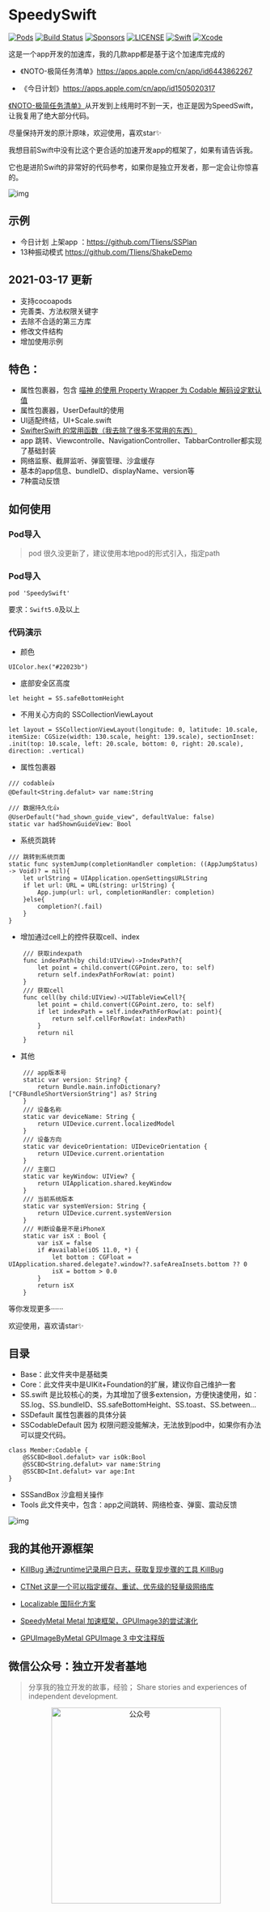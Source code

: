 # SpeedySwift
[![Pods](https://img.shields.io/cocoapods/v/SpeedySwift.svg)](https://cocoapods.org/pods/SpeedySwift)
[![Build Status](https://travis-ci.org/ios_base_foundation/SnapKit.svg)](https://travis-ci.org/ios_base_foundation/ios_base_foundation)
[![Sponsors](https://opencollective.com/ios_base_foundation/sponsors/badge.svg)](https://opencollective.com/ios_base_foundation/sponsors/badge.svg)
[![LICENSE](https://img.shields.io/cocoapods/l/ios_base_foundation.svg)](https://img.shields.io/cocoapods/l/ios_base_foundation.svg)
[![Swift](https://img.shields.io/badge/Swift-5.0-orange.svg)](https://swift.org)
[![Xcode](https://img.shields.io/badge/Xcode-11.4-blue.svg)](https://developer.apple.com/xcode)

这是一个app开发的加速库，我的几款app都是基于这个加速库完成的

 - 《NOTO-极简任务清单》https://apps.apple.com/cn/app/id6443862267

 - 《今日计划》https://apps.apple.com/cn/app/id1505020317

[《NOTO-极简任务清单》](https://apps.apple.com/cn/app/id6443862267)从开发到上线用时不到一天，也正是因为SpeedSwift，让我复用了绝大部分代码。


尽量保持开发的原汁原味，欢迎使用，喜欢star✨

我想目前Swift中没有比这个更合适的加速开发app的框架了，如果有请告诉我。

它也是进阶Swift的非常好的代码参考，如果你是独立开发者，那一定会让你惊喜的。

![img](https://github.com/Tliens/SpeedySwift/blob/master/icon_0.png)
## 示例
- 今日计划 上架app ：https://github.com/Tliens/SSPlan
- 13种振动模式 https://github.com/Tliens/ShakeDemo

## 2021-03-17 更新

- 支持cocoapods
- 完善类、方法权限关键字
- 去除不合适的第三方库
- 修改文件结构
- 增加使用示例


## 特色：

- 属性包裹器，包含 [喵神 的使用 Property Wrapper 为 Codable 解码设定默认值](https://mp.weixin.qq.com/s/jOyHRS2Wx6MJpuYuENhVgg)
- 属性包裹器，UserDefault的使用
- UI适配终结，UI+Scale.swift
- [SwifterSwift 的常用函数（我去除了很多不常用的东西）](https://github.com/SwifterSwift/SwifterSwift)
- app 跳转、Viewcontrolle、NavigationController、TabbarController都实现了基础封装
- 网络监察、截屏监听、弹窗管理、沙盒缓存
- 基本的app信息、bundleID、displayName、version等
- 7种震动反馈

## 如何使用

### Pod导入

> pod 很久没更新了，建议使用本地pod的形式引入，指定path

### Pod导入
```
pod 'SpeedySwift'
```

要求：`Swift5.0`及以上

### 代码演示

- 颜色
```
UIColor.hex("#22023b")
```
- 底部安全区高度
```
let height = SS.safeBottomHeight
```
- 不用关心方向的 SSCollectionViewLayout
```
let layout = SSCollectionViewLayout(longitude: 0, latitude: 10.scale, itemSize: CGSize(width: 130.scale, height: 139.scale), sectionInset: .init(top: 10.scale, left: 20.scale, bottom: 0, right: 20.scale), direction: .vertical)
```
- 属性包裹器
```
/// codable👍
@Default<String.defalut> var name:String

/// 数据持久化👍
@UserDefault("had_shown_guide_view", defaultValue: false)
static var hadShownGuideView: Bool

```
- 系统页跳转
```
/// 跳转到系统页面
static func systemJump(completionHandler completion: ((AppJumpStatus) -> Void)? = nil){
    let urlString = UIApplication.openSettingsURLString
    if let url: URL = URL(string: urlString) {
        App.jump(url: url, completionHandler: completion)
    }else{
        completion?(.fail)
    }
}
```
- 增加通过cell上的控件获取cell、index
```
    /// 获取indexpath
    func indexPath(by child:UIView)->IndexPath?{
        let point = child.convert(CGPoint.zero, to: self)
        return self.indexPathForRow(at: point)
    }
    /// 获取cell
    func cell(by child:UIView)->UITableViewCell?{
        let point = child.convert(CGPoint.zero, to: self)
        if let indexPath = self.indexPathForRow(at: point){
            return self.cellForRow(at: indexPath)
        }
        return nil
    }

```
- 其他
```
	/// app版本号
    static var version: String? {
        return Bundle.main.infoDictionary?["CFBundleShortVersionString"] as? String
    }
    /// 设备名称
    static var deviceName: String {
        return UIDevice.current.localizedModel
    }
    /// 设备方向
    static var deviceOrientation: UIDeviceOrientation {
        return UIDevice.current.orientation
    }
    /// 主窗口
    static var keyWindow: UIView? {
        return UIApplication.shared.keyWindow
    }
    /// 当前系统版本
    static var systemVersion: String {
        return UIDevice.current.systemVersion
    }
    /// 判断设备是不是iPhoneX
    static var isX : Bool {
        var isX = false
        if #available(iOS 11.0, *) {
            let bottom : CGFloat = UIApplication.shared.delegate?.window??.safeAreaInsets.bottom ?? 0
            isX = bottom > 0.0
        }
        return isX
    }
```

等你发现更多······

欢迎使用，喜欢请star✨

## 目录
- Base：此文件夹中是基础类
- Core：此文件夹中是UIKit+Foundation的扩展，建议你自己维护一套
- SS.swift 是比较核心的类，为其增加了很多extension，方便快速使用，如：SS.log、SS.bundleID、SS.safeBottomHeight、SS.toast、SS.between...
- SSDefault 属性包裹器的具体分装
- SSCodableDefault 因为 权限问题没能解决，无法放到pod中，如果你有办法可以提交代码。
```
class Member:Codable {
    @SSCBD<Bool.defalut> var isOk:Bool
    @SSCBD<String.defalut> var name:String
    @SSCBD<Int.defalut> var age:Int
}
```
- SSSandBox 沙盒相关操作
- Tools 此文件夹中，包含：app之间跳转、网络检查、弹窗、震动反馈

![img](https://github.com/Tliens/SpeedySwift/blob/master/SpeedySwiftMind.png)

## 我的其他开源框架

- [KillBug  通过runtime记录用户日志，获取复现步骤的工具 KillBug](https://github.com/Tliens/KillBug)

- [CTNet 这是一个可以指定缓存、重试、优先级的轻量级网络库](https://github.com/ours-curiosity/CTNet)

- [Localizable 国际化方案](https://github.com/Tliens/Localizable)

- [SpeedyMetal Metal 加速框架，GPUImage3的尝试演化](https://github.com/Tliens/SpeedyMetal)

- [GPUImageByMetal  GPUImage 3 中文注释版](https://github.com/Tliens/GPUImageByMetal)

## 微信公众号：独立开发者基地 

> 分享我的独立开发的故事，经验； Share stories and experiences of independent development.

<div  align="center">    
<img src="https://github.com/Tliens/SpeedySwift/blob/master/WechatIMG58.jpeg" width = "335" height = "388" alt="公众号" align=center />
</div>

